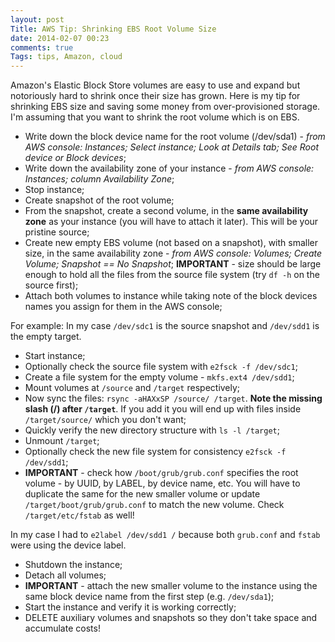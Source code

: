 ```yaml
---
layout: post
Title: AWS Tip: Shrinking EBS Root Volume Size
date: 2014-02-07 00:23
comments: true
Tags: tips, Amazon, cloud
---
```


Amazon's Elastic Block Store volumes are easy to use and expand but notoriously
hard to shrink once their size has grown. Here is my tip for shrinking EBS size
and saving some money from over-provisioned storage. I'm assuming that you want to
shrink the root volume which is on EBS. 

- Write down the block device name for the root volume (/dev/sda1) - *from AWS console:
Instances; Select instance; Look at Details tab; See Root device or Block devices*;
- Write down the availability zone of your instance - *from AWS console: Instances;
column Availability Zone*;
- Stop instance;
- Create snapshot of the root volume;
- From the snapshot, create a second volume, in the **same availability zone** as
your instance (you will have to attach it later). This will be your pristine source;
- Create new empty EBS volume (not based on a snapshot), with smaller size,
in the same availability zone - *from AWS console: Volumes; Create Volume;
Snapshot == No Snapshot*; **IMPORTANT** - size should be large enough to hold
all the files from the source file system (try `df -h` on the source first);
- Attach both volumes to instance while taking note of the block devices names
you assign for them in the AWS console;

For example: In my case `/dev/sdc1` is the source snapshot and `/dev/sdd1` is the
empty target.

- Start instance;
- Optionally check the source file system with `e2fsck -f /dev/sdc1`;
- Create a file system for the empty volume - `mkfs.ext4 /dev/sdd1`;
- Mount volumes at `/source` and `/target` respectively;
- Now sync the files: `rsync -aHAXxSP /source/ /target`. **Note the missing slash (/)
after `/target`**. If you add it you will end up with files inside `/target/source/`
which you don't want;
- Quickly verify the new directory structure with `ls -l /target`;
- Unmount `/target`;
- Optionally check the new file system for consistency `e2fsck -f /dev/sdd1`;
- **IMPORTANT** - check how `/boot/grub/grub.conf` specifies the root volume - 
by UUID, by LABEL, by device name, etc. You will have to duplicate the same for the
new smaller volume or update `/target/boot/grub/grub.conf` to match the new volume.
Check `/target/etc/fstab` as well!

In my case I had to `e2label /dev/sdd1 /` because both `grub.conf` and `fstab` were
using the device label.

- Shutdown the instance;
- Detach all volumes;
- **IMPORTANT** - attach the new smaller volume to the instance using the same block device
name from the first step (e.g. `/dev/sda1`);
- Start the instance and verify it is working correctly;
- DELETE auxiliary volumes and snapshots so they don't take space and accumulate costs!

